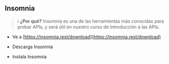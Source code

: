 ## Insomnia

> ℹ️ **¿Por qué?** Insomnia es una de las herramientas más conocidas para probar APIs, y será útil en nuestro curso de Introducción a las APIs.

- Ve a [https://insomnia.rest/download](https://insomnia.rest/download)

- Descarga Insomnia

- Instala Insomnia
